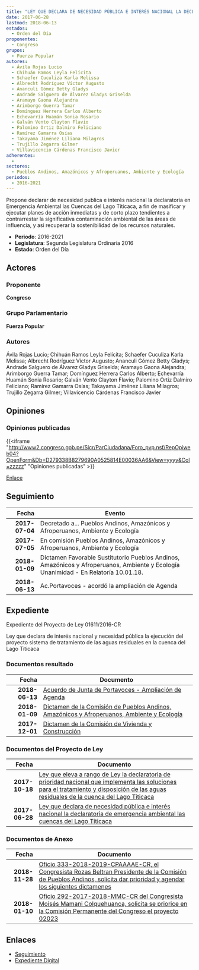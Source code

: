 ```yaml
---
title: "LEY QUE DECLARA DE NECESIDAD PÚBLICA E INTERÉS NACIONAL LA DECLARATORIA DE EMERGENCIA AMBIENTAL LAS CUENCAS DEL LAGO TITICACA"
date: 2017-06-28
lastmod: 2018-06-13
estados: 
  - Orden del Día
proponentes: 
  - Congreso
grupos: 
  - Fuerza Popular
autores: 
  - Ávila Rojas Lucio
  - Chihuán Ramos Leyla Felícita
  - Schaefer Cuculiza Karla Melissa
  - Albrecht Rodríguez Víctor Augusto
  - Ananculi Gómez Betty Gladys
  - Andrade Salguero de Álvarez Gladys Griselda
  - Aramayo Gaona Alejandra
  - Arimborgo Guerra Tamar
  - Domínguez Herrera Carlos Alberto
  - Echevarría Huamán Sonia Rosario
  - Galván Vento Clayton Flavio
  - Palomino Ortiz Dalmiro Feliciano
  - Ramírez Gamarra Osías
  - Takayama Jiménez Liliana Milagros
  - Trujillo Zegarra Gilmer
  - Villavicencio Cárdenas Francisco Javier
adherentes: 
  - 
sectores: 
  - Pueblos Andinos, Amazónicos y Afroperuanos, Ambiente y Ecología
periodos: 
  - 2016-2021
---
```


Propone declarar de necesidad publica e interés nacional la declaratoria en Emergencia Ambiental las Cuencas del Lago Titicaca, a fin de masificar y ejecutar planes de acción inmediatas y de corto plazo tendientes a contrarrestar la significativa contaminación ambiental de las áreas de influencia, y asi recuperar la sostenibilidad de los recursos naturales.

- **Periodo**: 2016-2021
- **Legislatura**: Segunda Legislatura Ordinaria 2016
- **Estado**: Orden del Día

## Actores

### Proponente

**Congreso**

### Grupo Parlamentario

**Fuerza Popular**

### Autores

Ávila Rojas Lucio; Chihuán Ramos Leyla Felícita; Schaefer Cuculiza Karla Melissa; Albrecht Rodríguez Víctor Augusto; Ananculi Gómez Betty Gladys; Andrade Salguero de Álvarez Gladys Griselda; Aramayo Gaona Alejandra; Arimborgo Guerra Tamar; Domínguez Herrera Carlos Alberto; Echevarría Huamán Sonia Rosario; Galván Vento Clayton Flavio; Palomino Ortiz Dalmiro Feliciano; Ramírez Gamarra Osías; Takayama Jiménez Liliana Milagros; Trujillo Zegarra Gilmer; Villavicencio Cárdenas Francisco Javier


## Opiniones

### Opiniones publicadas

{{<iframe "http://www2.congreso.gob.pe/Sicr/ParCiudadana/Foro_pvp.nsf/RepOpiweb04?OpenForm&Db=D279338B8279690A0525814E00036AA6&View=yyyy&Col=zzzzz" "Opiniones publicadas" >}}

[Enlace](http://www2.congreso.gob.pe/Sicr/ParCiudadana/Foro_pvp.nsf/RepOpiweb04?OpenForm&Db=D279338B8279690A0525814E00036AA6&View=yyyy&Col=zzzzz)

## Seguimiento

| Fecha | Evento |
|------:|--------|
| **2017-07-04** | Decretado a... Pueblos Andinos, Amazónicos y Afroperuanos, Ambiente y Ecología|
| **2017-07-05** | En comisión Pueblos Andinos, Amazónicos y Afroperuanos, Ambiente y Ecología|
| **2018-01-09** | Dictamen Favorable Sustitutorio Pueblos Andinos, Amazónicos y Afroperuanos, Ambiente y Ecología Unanimidad - En Relatoría 10.01.18.|
| **2018-06-13** | Ac.Portavoces - acordó la ampliación de Agenda|


## Expediente

Expediente del Proyecto de Ley 01611/2016-CR

Ley que declara de interés nacional y necesidad pública la ejecución del proyecto sistema de tratamiento de las aguas residuales en la cuenca del Lago Titicaca


### Documentos resultado

| Fecha | Documento |
|------:|--------|
| **2018-06-13** | [Acuerdo de Junta de Portavoces - Ampliación de Agenda](http://www.leyes.congreso.gob.pe/Documentos/2016_2021/Acuerdos/Junta_Portavoces/AJP0161120180613.pdf) |
| **2018-01-09** | [Dictamen de la Comisión de Pueblos Andinos, Amazónicos y Afroperuanos, Ambiente y Ecología](http://www.leyes.congreso.gob.pe/Documentos/2016_2021/Dictamenes/Proyectos_de_Ley/01611DC19MAY20180109.pdf) |
| **2017-12-01** | [Dictamen de la Comisión de Vivienda y Construcción](http://www.leyes.congreso.gob.pe/Documentos/2016_2021/Dictamenes/Proyectos_de_Ley/02023DC24MAY20171201.PDF) |

### Documentos del Proyecto de Ley

| Fecha | Documento |
|------:|--------|
| **2017-10-18** | [Ley que eleva a rango de Ley la declaratoria de prioridad nacional que implementa las soluciones para el tratamiento y disposición de las aguas residuales de la cuenca del Lago Titicaca](http://www.leyes.congreso.gob.pe/Documentos/2016_2021/Proyectos_de_Ley_y_de_Resoluciones_Legislativas/PL0202320171018..pdf) |
| **2017-06-28** | [Ley que declara de necesidad pública e interés nacional la declaratoria de emergencia ambiental las cuencas del Lago Titicaca](http://www.leyes.congreso.gob.pe/Documentos/2016_2021/Proyectos_de_Ley_y_de_Resoluciones_Legislativas/PL0161120170628.pdf) |

### Documentos de Anexo

| Fecha | Documento |
|------:|--------|
| **2018-11-28** | [Oficio 333-2018-2019-CPAAAAE-CR, el Congresista Rozas Beltran Presidente de la Comisión de Pueblos Andinos, solicita dar prioridad y agendar los siguientes dictamenes](http://www.leyes.congreso.gob.pe/Documentos/2016_2021/Oficios/Comisiones_Ordinarias/OFICIO-333-2018-2019-CPAAAAE-CR.pdf) |
| **2018-01-10** | [Oficio 292-2017-2018-MMC-CR del Congresista Moisés Mamani Colquehuanca, solicita se priorice en la Comisión Permanente del Congreso el proyecto 02023](http://www.leyes.congreso.gob.pe/Documentos/2016_2021/Oficios/Congresistas/OFICIO-292-2017-2018-MMC-CR.pdf) |

## Enlaces 

- [Seguimiento](http://www2.congreso.gob.pe/Sicr/TraDocEstProc/CLProLey2016.nsf/f7fff46988ca05b1052578e100829cc7/242b12b14288ca0c0525814e0002a92a?OpenDocument)
- [Expediente Digital](http://www2.congreso.gob.pehttp://www2.congreso.gob.pe/Sicr/TraDocEstProc/CLProLey2016.nsf/f7fff46988ca05b1052578e100829cc7/242b12b14288ca0c0525814e0002a92a?OpenDocument&Click=05257FB7005EB655.eb71d0cf91d8294e05256cdf006b5706/$Body/0.1C6C)
